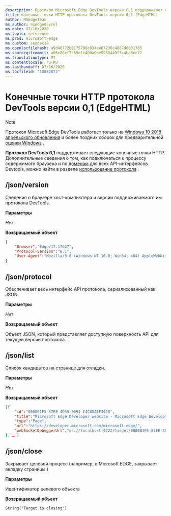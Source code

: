 ```yaml
---
description: Протокол Microsoft Edge DevTools версии 0,1 поддерживает следующие конечные точки HTTP.
title: Конечные точки HTTP протокола DevTools версии 0,1 (EdgeHTML)
author: MSEdgeTeam
ms.author: msedgedevrel
ms.date: 07/16/2020
ms.topic: reference
ms.prod: microsoft-edge
ms.custom: seodec18
ms.openlocfilehash: a9d40772b8175790c034ee67236c4887d0831785
ms.sourcegitcommit: a06c86ef7c69e1e400a0be5938449f3c4ba6ec72
ms.translationtype: MT
ms.contentlocale: ru-RU
ms.lasthandoff: 07/16/2020
ms.locfileid: "10882872"
---
```

# Конечные точки HTTP протокола DevTools версии 0,1 (EdgeHTML)  

> [!NOTE]
> Протокол Microsoft Edge DevTools работает только на [Windows 10 2018 апрельского обновления](https://blogs.windows.com/windowsexperience/2018/04/30/how-to-get-the-windows-10-april-2018-update/#5VXkQMU41CJzZPER.97) и более поздних сборок для предварительной [оценки Windows](https://insider.windows.com/en-us/getting-started/) .

**Протокол DevTools 0,1** поддерживает следующие конечные точки HTTP. Дополнительные сведения о том, как подключаться к процессу содержимого браузера и по [доменам](domains/index.md) для всех API-интерфейсов Devtools, можно найти в разделе [использование протокола](../index.md#using-the-protocol) .

## /json/version
Сведения о браузере хост-компьютера и версии поддерживаемого им протокола DevTools.

**Параметры**

*Нет*

**Возвращаемый объект**

```json
{
    "Browser":"Edge/17.17627",
    "Protocol-Version":"0.1",
    "User-Agent":"Mozilla/5.0 (Windows NT 10.0; Win64; x64) AppleWebKit/537.36 (KHTML, like Gecko) Chrome/64.0.3282.140 Safari/537.36 Edge/17.17627"
}
```

## /json/protocol

Обеспечивает весь интерфейс API протокола, сериализованный как JSON.

**Параметры**

*Нет*

**Возвращаемый объект**

Объект JSON, который представляет доступную поверхность API для текущей версии протокола.

## /json/list

Список кандидатов на странице для отладки.

**Параметры**

*Нет*

**Возвращаемый объект**

```json
[{
    "id":"000001F5-87EE-4D55-0091-C4C08A1F30C8",
    "title":"Microsoft Edge Developer website - Microsoft Edge Development",
    "type":"Page",
    "url":"https://developer.microsoft.com/microsoft-edge/",
    "webSocketDebuggerUrl":"ws://localhost:9222/target/000001F5-87EE-4D55-0091-C4C08A1F30C8"
}, … ]
```

## /json/close

Закрывает целевой процесс (например, в Microsoft EDGE, закрывает вкладку страницы.)

**Параметры**

Идентификатор целевого объекта 

**Возвращаемый объект**

```
String("Target is closing")
```
